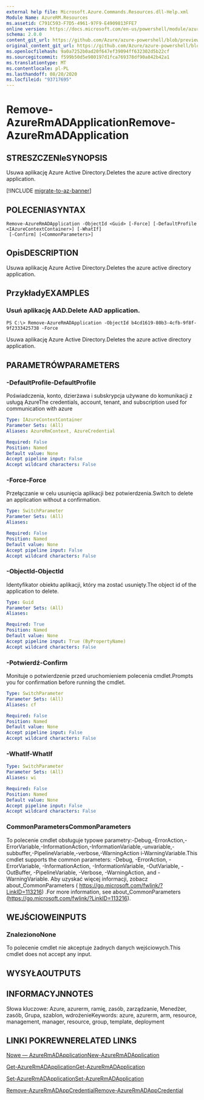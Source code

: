 ```yaml
---
external help file: Microsoft.Azure.Commands.Resources.dll-Help.xml
Module Name: AzureRM.Resources
ms.assetid: C791C593-F7D5-4961-97F9-E4909813FFE7
online version: https://docs.microsoft.com/en-us/powershell/module/azurerm.resources/remove-azurermadapplication
schema: 2.0.0
content_git_url: https://github.com/Azure/azure-powershell/blob/preview/src/ResourceManager/Resources/Commands.Resources/help/Remove-AzureRmADApplication.md
original_content_git_url: https://github.com/Azure/azure-powershell/blob/preview/src/ResourceManager/Resources/Commands.Resources/help/Remove-AzureRmADApplication.md
ms.openlocfilehash: 9a0a7252b0ad20f647ef39094ff632302d5b22cf
ms.sourcegitcommit: f599b50d5e980197d1fca769378df90a842b42a1
ms.translationtype: MT
ms.contentlocale: pl-PL
ms.lasthandoff: 08/20/2020
ms.locfileid: "93717695"
---
```

# <span data-ttu-id="44790-101">Remove-AzureRmADApplication</span><span class="sxs-lookup"><span data-stu-id="44790-101">Remove-AzureRmADApplication</span></span>

## <span data-ttu-id="44790-102">STRESZCZENIe</span><span class="sxs-lookup"><span data-stu-id="44790-102">SYNOPSIS</span></span>
<span data-ttu-id="44790-103">Usuwa aplikację Azure Active Directory.</span><span class="sxs-lookup"><span data-stu-id="44790-103">Deletes the azure active directory application.</span></span>

[!INCLUDE [migrate-to-az-banner](../../includes/migrate-to-az-banner.md)]

## <span data-ttu-id="44790-104">POLECENIA</span><span class="sxs-lookup"><span data-stu-id="44790-104">SYNTAX</span></span>

```
Remove-AzureRmADApplication -ObjectId <Guid> [-Force] [-DefaultProfile <IAzureContextContainer>] [-WhatIf]
 [-Confirm] [<CommonParameters>]
```

## <span data-ttu-id="44790-105">Opis</span><span class="sxs-lookup"><span data-stu-id="44790-105">DESCRIPTION</span></span>
<span data-ttu-id="44790-106">Usuwa aplikację Azure Active Directory.</span><span class="sxs-lookup"><span data-stu-id="44790-106">Deletes the azure active directory application.</span></span>

## <span data-ttu-id="44790-107">Przykłady</span><span class="sxs-lookup"><span data-stu-id="44790-107">EXAMPLES</span></span>

### <span data-ttu-id="44790-108">Usuń aplikację AAD.</span><span class="sxs-lookup"><span data-stu-id="44790-108">Delete AAD application.</span></span>
```
PS C:\> Remove-AzureRmADApplication -ObjectId b4cd1619-80b3-4cfb-9f8f-9f2333425738 -Force
```

<span data-ttu-id="44790-109">Usuwa aplikację Azure Active Directory.</span><span class="sxs-lookup"><span data-stu-id="44790-109">Deletes the azure active directory application.</span></span>

## <span data-ttu-id="44790-110">PARAMETRÓW</span><span class="sxs-lookup"><span data-stu-id="44790-110">PARAMETERS</span></span>

### <span data-ttu-id="44790-111">-DefaultProfile</span><span class="sxs-lookup"><span data-stu-id="44790-111">-DefaultProfile</span></span>
<span data-ttu-id="44790-112">Poświadczenia, konto, dzierżawa i subskrypcja używane do komunikacji z usługą Azure</span><span class="sxs-lookup"><span data-stu-id="44790-112">The credentials, account, tenant, and subscription used for communication with azure</span></span>

```yaml
Type: IAzureContextContainer
Parameter Sets: (All)
Aliases: AzureRmContext, AzureCredential

Required: False
Position: Named
Default value: None
Accept pipeline input: False
Accept wildcard characters: False
```

### <span data-ttu-id="44790-113">-Force</span><span class="sxs-lookup"><span data-stu-id="44790-113">-Force</span></span>
<span data-ttu-id="44790-114">Przełączanie w celu usunięcia aplikacji bez potwierdzenia.</span><span class="sxs-lookup"><span data-stu-id="44790-114">Switch to delete an application without a confirmation.</span></span>

```yaml
Type: SwitchParameter
Parameter Sets: (All)
Aliases:

Required: False
Position: Named
Default value: None
Accept pipeline input: False
Accept wildcard characters: False
```

### <span data-ttu-id="44790-115">-ObjectId</span><span class="sxs-lookup"><span data-stu-id="44790-115">-ObjectId</span></span>
<span data-ttu-id="44790-116">Identyfikator obiektu aplikacji, który ma zostać usunięty.</span><span class="sxs-lookup"><span data-stu-id="44790-116">The object id of the application to delete.</span></span>

```yaml
Type: Guid
Parameter Sets: (All)
Aliases:

Required: True
Position: Named
Default value: None
Accept pipeline input: True (ByPropertyName)
Accept wildcard characters: False
```

### <span data-ttu-id="44790-117">-Potwierdź</span><span class="sxs-lookup"><span data-stu-id="44790-117">-Confirm</span></span>
<span data-ttu-id="44790-118">Monituje o potwierdzenie przed uruchomieniem polecenia cmdlet.</span><span class="sxs-lookup"><span data-stu-id="44790-118">Prompts you for confirmation before running the cmdlet.</span></span>

```yaml
Type: SwitchParameter
Parameter Sets: (All)
Aliases: cf

Required: False
Position: Named
Default value: None
Accept pipeline input: False
Accept wildcard characters: False
```

### <span data-ttu-id="44790-119">-WhatIf</span><span class="sxs-lookup"><span data-stu-id="44790-119">-WhatIf</span></span>
```yaml
Type: SwitchParameter
Parameter Sets: (All)
Aliases: wi

Required: False
Position: Named
Default value: None
Accept pipeline input: False
Accept wildcard characters: False
```

### <span data-ttu-id="44790-120">CommonParameters</span><span class="sxs-lookup"><span data-stu-id="44790-120">CommonParameters</span></span>
<span data-ttu-id="44790-121">To polecenie cmdlet obsługuje typowe parametry:-Debug,-ErrorAction,-ErrorVariable,-InformationAction,-InformationVariable,-unvariable,-subbuffer,-PipelineVariable,-verbose,-WarningAction i-WarningVariable.</span><span class="sxs-lookup"><span data-stu-id="44790-121">This cmdlet supports the common parameters: -Debug, -ErrorAction, -ErrorVariable, -InformationAction, -InformationVariable, -OutVariable, -OutBuffer, -PipelineVariable, -Verbose, -WarningAction, and -WarningVariable.</span></span> <span data-ttu-id="44790-122">Aby uzyskać więcej informacji, zobacz about_CommonParameters ( https://go.microsoft.com/fwlink/?LinkID=113216) .</span><span class="sxs-lookup"><span data-stu-id="44790-122">For more information, see about_CommonParameters (https://go.microsoft.com/fwlink/?LinkID=113216).</span></span>

## <span data-ttu-id="44790-123">WEJŚCIOWE</span><span class="sxs-lookup"><span data-stu-id="44790-123">INPUTS</span></span>

### <span data-ttu-id="44790-124">Znaleziono</span><span class="sxs-lookup"><span data-stu-id="44790-124">None</span></span>
<span data-ttu-id="44790-125">To polecenie cmdlet nie akceptuje żadnych danych wejściowych.</span><span class="sxs-lookup"><span data-stu-id="44790-125">This cmdlet does not accept any input.</span></span>

## <span data-ttu-id="44790-126">WYSYŁA</span><span class="sxs-lookup"><span data-stu-id="44790-126">OUTPUTS</span></span>

## <span data-ttu-id="44790-127">INFORMACYJN</span><span class="sxs-lookup"><span data-stu-id="44790-127">NOTES</span></span>
<span data-ttu-id="44790-128">Słowa kluczowe: Azure, azurerm, ramię, zasób, zarządzanie, Menedżer, zasób, Grupa, szablon, wdrożenie</span><span class="sxs-lookup"><span data-stu-id="44790-128">Keywords: azure, azurerm, arm, resource, management, manager, resource, group, template, deployment</span></span>

## <span data-ttu-id="44790-129">LINKI POKREWNE</span><span class="sxs-lookup"><span data-stu-id="44790-129">RELATED LINKS</span></span>

[<span data-ttu-id="44790-130">Nowe — AzureRmADApplication</span><span class="sxs-lookup"><span data-stu-id="44790-130">New-AzureRmADApplication</span></span>](./New-AzureRmADApplication.md)

[<span data-ttu-id="44790-131">Get-AzureRmADApplication</span><span class="sxs-lookup"><span data-stu-id="44790-131">Get-AzureRmADApplication</span></span>](./Get-AzureRmADApplication.md)

[<span data-ttu-id="44790-132">Set-AzureRmADApplication</span><span class="sxs-lookup"><span data-stu-id="44790-132">Set-AzureRmADApplication</span></span>](./Set-AzureRmADApplication.md)

[<span data-ttu-id="44790-133">Remove-AzureRmADAppCredential</span><span class="sxs-lookup"><span data-stu-id="44790-133">Remove-AzureRmADAppCredential</span></span>](./Remove-AzureRmADAppCredential.md)

